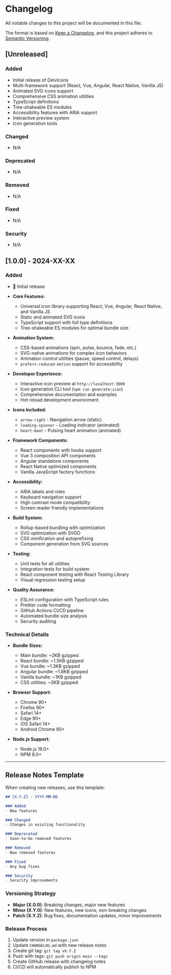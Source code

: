 # Changelog

All notable changes to this project will be documented in this file.

The format is based on [Keep a Changelog](https://keepachangelog.com/en/1.0.0/),
and this project adheres to [Semantic Versioning](https://semver.org/spec/v2.0.0.html).

## [Unreleased]

### Added
- Initial release of DelvIcons
- Multi-framework support (React, Vue, Angular, React Native, Vanilla JS)
- Animated SVG icons support
- Comprehensive CSS animation utilities
- TypeScript definitions
- Tree-shakeable ES modules
- Accessibility features with ARIA support
- Interactive preview system
- Icon generation tools

### Changed
- N/A

### Deprecated
- N/A

### Removed
- N/A

### Fixed
- N/A

### Security
- N/A

## [1.0.0] - 2024-XX-XX

### Added
- 🎉 Initial release
- **Core Features:**
  - Universal icon library supporting React, Vue, Angular, React Native, and Vanilla JS
  - Static and animated SVG icons
  - TypeScript support with full type definitions
  - Tree-shakeable ES modules for optimal bundle size
  
- **Animation System:**
  - CSS-based animations (spin, pulse, bounce, fade, etc.)
  - SVG-native animations for complex icon behaviors
  - Animation control utilities (pause, speed control, delays)
  - `prefers-reduced-motion` support for accessibility
  
- **Developer Experience:**
  - Interactive icon preview at `http://localhost:3000`
  - Icon generation CLI tool (`npm run generate:icon`)
  - Comprehensive documentation and examples
  - Hot reload development environment
  
- **Icons Included:**
  - `arrow-right` - Navigation arrow (static)
  - `loading-spinner` - Loading indicator (animated)
  - `heart-beat` - Pulsing heart animation (animated)
  
- **Framework Components:**
  - React components with hooks support
  - Vue 3 composition API components
  - Angular standalone components
  - React Native optimized components
  - Vanilla JavaScript factory functions
  
- **Accessibility:**
  - ARIA labels and roles
  - Keyboard navigation support
  - High contrast mode compatibility
  - Screen reader friendly implementations
  
- **Build System:**
  - Rollup-based bundling with optimization
  - SVG optimization with SVGO
  - CSS minification and autoprefixing
  - Component generation from SVG sources
  
- **Testing:**
  - Unit tests for all utilities
  - Integration tests for build system
  - React component testing with React Testing Library
  - Visual regression testing setup
  
- **Quality Assurance:**
  - ESLint configuration with TypeScript rules
  - Prettier code formatting
  - GitHub Actions CI/CD pipeline
  - Automated bundle size analysis
  - Security auditing

### Technical Details
- **Bundle Sizes:**
  - Main bundle: ~2KB gzipped
  - React bundle: ~1.5KB gzipped
  - Vue bundle: ~1.3KB gzipped
  - Angular bundle: ~1.8KB gzipped
  - Vanilla bundle: ~1KB gzipped
  - CSS utilities: ~3KB gzipped

- **Browser Support:**
  - Chrome 90+
  - Firefox 90+
  - Safari 14+
  - Edge 90+
  - iOS Safari 14+
  - Android Chrome 90+

- **Node.js Support:**
  - Node.js 16.0+
  - NPM 8.0+

---

## Release Notes Template

When creating new releases, use this template:

```markdown
## [X.Y.Z] - YYYY-MM-DD

### Added
- New features

### Changed
- Changes in existing functionality

### Deprecated
- Soon-to-be removed features

### Removed
- Now removed features

### Fixed
- Any bug fixes

### Security
- Security improvements
```

### Versioning Strategy

- **Major (X.0.0)**: Breaking changes, major new features
- **Minor (X.Y.0)**: New features, new icons, non-breaking changes
- **Patch (X.Y.Z)**: Bug fixes, documentation updates, minor improvements

### Release Process

1. Update version in `package.json`
2. Update `CHANGELOG.md` with new release notes
3. Create git tag: `git tag vX.Y.Z`
4. Push with tags: `git push origin main --tags`
5. Create GitHub release with changelog notes
6. CI/CD will automatically publish to NPM